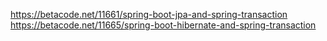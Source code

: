 https://betacode.net/11661/spring-boot-jpa-and-spring-transaction
https://betacode.net/11665/spring-boot-hibernate-and-spring-transaction


